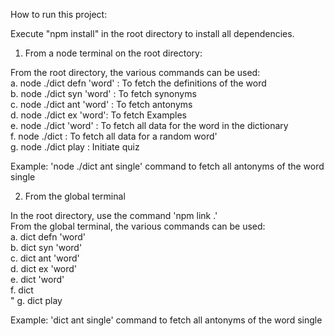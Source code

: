 How to run this project:<br/>

Execute "npm install" in the root directory to install all dependencies.<br/>

1. From a node terminal on the root directory:<br/>

From the root directory, the various commands can be used:<br/>
a. node ./dict defn 'word' : To fetch the definitions of the word<br/> 
b. node ./dict syn 'word' : To fetch synonyms<br/>
c. node ./dict ant 'word' : To fetch antonyms<br/>
d. node ./dict ex 'word': To fetch Examples<br/>
e. node ./dict 'word' : To fetch all data for the word in the dictionary<br/>
f. node ./dict : To fetch all data for a random word'<br/>
g. node ./dict play : Initiate quiz<br/>

Example: 'node ./dict ant single' command to fetch all antonyms of the word single

2. From the global terminal<br/>

In the root directory, use the command 'npm link .'<br/>
From the global terminal, the various commands can be used:<br/>
a. dict defn 'word'<br/>
b. dict syn 'word'<br/>
c. dict ant 'word'<br/>
d. dict ex 'word'<br/>
e. dict 'word'<br/>
f. dict<br/>"
g. dict play<br/>

Example: 'dict ant single' command to fetch all antonyms of the word single